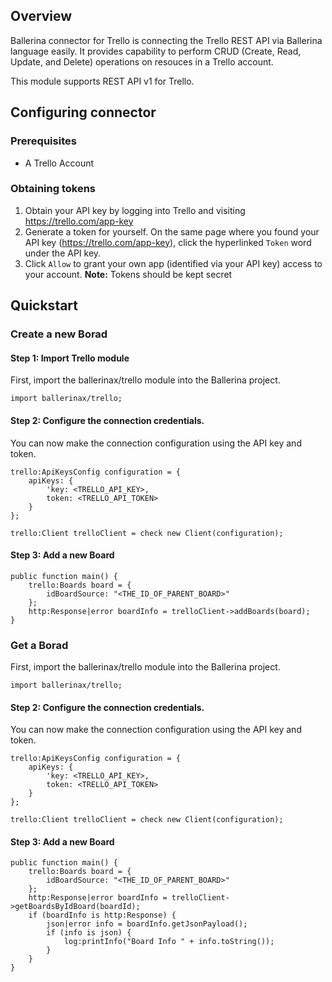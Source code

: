 ## Overview
Ballerina connector for Trello is connecting the Trello REST API via Ballerina language easily. It provides capability to perform CRUD (Create, Read, Update, and Delete) operations on resouces in a Trello account.

This module supports REST API v1 for Trello.
 
## Configuring connector
### Prerequisites
- A Trello Account

### Obtaining tokens
1. Obtain your API key by logging into Trello and visiting https://trello.com/app-key
2. Generate a token for yourself. On the same page where you found your API key (https://trello.com/app-key), click the hyperlinked `Token` word under the API key.
3. Click `Allow` to grant your own app (identified via your API key) access to your account.
**Note:** Tokens should be kept secret
 
## Quickstart
### Create a new Borad
#### Step 1: Import Trello module
First, import the ballerinax/trello module into the Ballerina project.
```ballerina
import ballerinax/trello;
```
#### Step 2: Configure the connection credentials.
You can now make the connection configuration using the API key and token.
```ballerina
trello:ApiKeysConfig configuration = {
    apiKeys: {
        'key: <TRELLO_API_KEY>,
        token: <TRELLO_API_TOKEN>
    }
};

trello:Client trelloClient = check new Client(configuration);

```
#### Step 3: Add a new Board

```ballerina
public function main() {
    trello:Boards board = {
        idBoardSource: "<THE_ID_OF_PARENT_BOARD>"
    };
    http:Response|error boardInfo = trelloClient->addBoards(board);
}
``` 

### Get a Borad
First, import the ballerinax/trello module into the Ballerina project.
```ballerina
import ballerinax/trello;
```
#### Step 2: Configure the connection credentials.
You can now make the connection configuration using the API key and token.
```ballerina
trello:ApiKeysConfig configuration = {
    apiKeys: {
        'key: <TRELLO_API_KEY>,
        token: <TRELLO_API_TOKEN>
    }
};

trello:Client trelloClient = check new Client(configuration);

```
#### Step 3: Add a new Board

```ballerina
public function main() {
    trello:Boards board = {
        idBoardSource: "<THE_ID_OF_PARENT_BOARD>"
    };
    http:Response|error boardInfo = trelloClient->getBoardsByIdBoard(boardId);
    if (boardInfo is http:Response) {
        json|error info = boardInfo.getJsonPayload();
        if (info is json) {
            log:printInfo("Board Info " + info.toString());
        }
    }
}